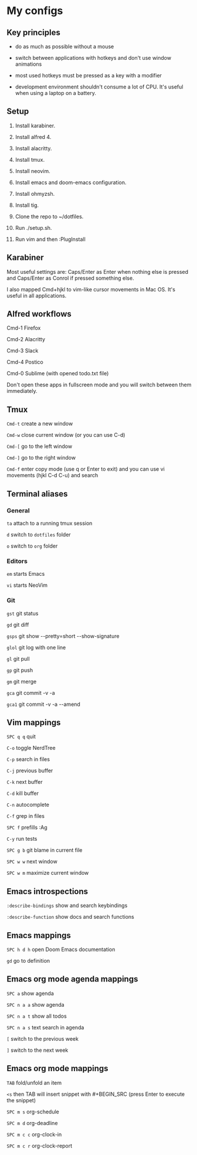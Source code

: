 # My configs

## Key principles

- do as much as possible without a mouse

- switch between applications with hotkeys and don't use window animations

- most used hotkeys must be pressed as a key with a modifier

- development environment shouldn't consume a lot of CPU. It's useful when using a laptop on a battery.


## Setup

1. Install karabiner.

2. Install alfred 4.

3. Install alacritty.

4. Install tmux.

5. Install neovim.

6. Install emacs and doom-emacs configuration.

7. Install ohmyzsh.

8. Install tig.

9. Clone the repo to ~/dotfiles.

10. Run ./setup.sh.

11. Run vim and then :PlugInstall


## Karabiner

Most useful settings are: Caps/Enter as Enter when nothing else is pressed and Caps/Enter as Conrol if pressed something else.

I also mapped Cmd+hjkl to vim-like cursor movements in Mac OS. It's useful in all applications.


## Alfred workflows

Cmd-1 Firefox

Cmd-2 Alacritty

Cmd-3 Slack

Cmd-4 Postico

Cmd-0 Sublime (with opened todo.txt file)

Don't open these apps in fullscreen mode and you will switch between them immediately.


## Tmux

`Cmd-t` create a new window

`Cmd-w` close current window (or you can use C-d)

`Cmd-[` go to the left window

`Cmd-]` go to the right window

`Cmd-f` enter copy mode (use q or Enter to exit) and you can use vi movements (hjkl C-d C-u) and search


## Terminal aliases

### General

`ta`   attach to a running tmux session

`d`    switch to `dotfiles` folder

`o`    switch to `org` folder

### Editors

`em`   starts Emacs

`vi`   starts NeoVim

### Git

`gst`  git status

`gd`   git diff

`gsps` git show --pretty=short --show-signature

`glol` git log with one line

`gl`   git pull

`gp`   git push

`gm`   git merge

`gca`  git commit -v -a

`gca1` git commit -v -a --amend


## Vim mappings

`SPC q q` quit

`C-o`     toggle NerdTree

`C-p`     search in files

`C-j`     previous buffer

`C-k`     next buffer

`C-d`     kill buffer

`C-n`     autocomplete

`C-f`     grep in files

`SPC f`   prefills :Ag

`C-y`     run tests

`SPC g b` git blame in current file

`SPC w w` next window

`SPC w m` maximize current window


## Emacs introspections

`:describe-bindings` show and search keybindings

`:describe-function` show docs and search functions


## Emacs mappings

`SPC h d h` open Doom Emacs documentation

`gd`        go to definition


## Emacs org mode agenda mappings

`SPC a`     show agenda

`SPC n a a` show agenda

`SPC n a t` show all todos

`SPC n a s` text search in agenda

`[`         switch to the previous week

`]`         switch to the next week


## Emacs org mode mappings

`TAB`       fold/unfold an item

`<s`        then TAB will insert snippet with #+BEGIN_SRC (press Enter to execute the snippet)

`SPC m s`   org-schedule

`SPC m d`   org-deadline

`SPC m c c` org-clock-in

`SPC m c r` org-clock-report
